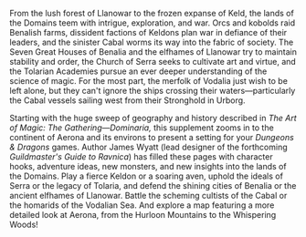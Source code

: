 From the lush forest of Llanowar to the frozen expanse of Keld, the lands of the Domains teem with intrigue, exploration, and war. Orcs and kobolds raid Benalish farms, dissident factions of Keldons plan war in defiance of their leaders, and the sinister Cabal worms its way into the fabric of society. The Seven Great Houses of Benalia and the elfhames of Llanowar try to maintain stability and order, the Church of Serra seeks to cultivate art and virtue, and the Tolarian Academies pursue an ever deeper understanding of the science of magic. For the most part, the merfolk of Vodalia just wish to be left alone, but they can't ignore the ships crossing their waters—particularly the Cabal vessels sailing west from their Stronghold in Urborg.

Starting with the huge sweep of geography and history described in _The Art of Magic: The Gathering—Dominaria,_ this supplement zooms in to the continent of Aerona and its environs to present a setting for your _Dungeons & Dragons_ games. Author James Wyatt (lead designer of the forthcoming _Guildmaster's Guide to Ravnica_) has filled these pages with character hooks, adventure ideas, new monsters, and new insights into the lands of the Domains. Play a fierce Keldon or a soaring aven, uphold the ideals of Serra or the legacy of Tolaria, and defend the shining cities of Benalia or the ancient elfhames of Llanowar. Battle the scheming cultists of the Cabal or the homarids of the Vodalian Sea. And explore a map featuring a more detailed look at Aerona, from the Hurloon Mountains to the Whispering Woods!